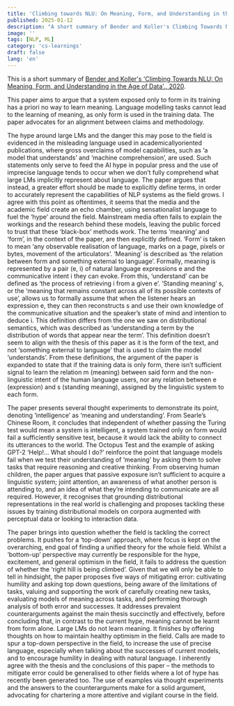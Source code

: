 ```yaml
---
title: 'Climbing towards NLU: On Meaning, Form, and Understanding in the Age of Data'
published: 2025-01-12
description: "A short summary of Bender and Koller's Climbing Towards NLU: On Meaning, Form, and Understanding in the Age of Data., 2020."
image: ''
tags: [NLP, ML]
category: 'cs-learnings'
draft: false 
lang: 'en'
---
```

This is a short summary of [Bender and Koller's 'Climbing Towards NLU: On Meaning, Form, and
Understanding in the Age of Data'., 2020](https://www.aclweb.org/anthology/2020.acl-main.463/).

This paper aims to argue that a system exposed only to form in its training has a priori no way to learn meaning. Language modelling
tasks cannot lead to the learning of meaning, as only form is used in the training data. The paper advocates for an alignment
between claims and methodology.

The hype around large LMs and the danger this may pose to the field is evidenced in the misleading language used in academicallyoriented publications, where gross overclaims of model capabilities, such as ‘a model that understands’ and ‘machine
comprehension’, are used. Such statements only serve to feed the AI hype in popular press and the use of imprecise language tends
to occur when we don’t fully comprehend what large LMs implicitly represent about language. The paper argues that instead, a
greater effort should be made to explicitly define terms, in order to accurately represent the capabilities of NLP systems as the field
grows. I agree with this point as oftentimes, it seems that the media and the academic field create an echo chamber, using
sensationalist language to fuel the ‘hype’ around the field. Mainstream media often fails to explain the workings and the research
behind these models, leaving the public forced to trust that these ‘black-box’ methods work.
The terms ‘meaning’ and ‘form’, in the context of the paper, are then explicitly defined. ‘Form’ is taken to mean ‘any observable
realisation of language, marks on a page, pixels or bytes, movement of the articulators’. ‘Meaning’ is described as ‘the relation
between form and something external to language’. Formally, meaning is represented by a pair (e, i) of natural language expressions
e and the communicative intent i they can evoke. From this, ‘understand’ can be defined as ‘the process of retrieving i from a given
e’. ‘Standing meaning’ s, or the ‘meaning that remains constant across all of its possible contexts of use’, allows us to formally
assume that when the listener hears an expression e, they can then reconstructs s and use their own knowledge of the
communicative situation and the speaker’s state of mind and intention to deduce i. This definition differs from the one we saw on
distributional semantics, which was described as ‘understanding a term by the distribution of words that appear near the term’. This
definition doesn’t seem to align with the thesis of this paper as it is the form of the text, and not ‘something external to language’
that is used to claim the model ‘understands’. From these definitions, the argument of the paper is expanded to state that if the
training data is only form, there isn’t sufficient signal to learn the relation m (meaning) between said form and the non-linguistic
intent of the human language users, nor any relation between e (expression) and s (standing meaning), assigned by the linguistic
system to each form.

The paper presents several thought experiments to demonstrate its point, denoting ‘intelligence’ as ‘meaning and understanding’.
From Searle’s Chinese Room, it concludes that independent of whether passing the Turing test would mean a system is intelligent, a
system trained only on form would fail a sufficiently sensitive test, because it would lack the ability to connect its utterances to the
world. The Octopus Test and the example of asking GPT-2 ‘Help!... What should I do?’ reinforce the point that language models fail
when we test their understanding of ‘meaning’ by asking them to solve tasks that require reasoning and creative thinking.
From observing human children, the paper argues that passive exposure isn’t sufficient to acquire a linguistic system; joint attention,
an awareness of what another person is attending to, and an idea of what they’re intending to communicate are all required.
However, it recognises that grounding distributional representations in the real world is challenging and proposes tackling these
issues by training distributional models on corpora augmented with perceptual data or looking to interaction data.

The paper brings into question whether the field is tackling the correct problems. It pushes for a ‘top-down’ approach, where focus
is kept on the overarching, end goal of finding a unified theory for the whole field. Whilst a ‘bottom-up’ perspective may currently
be responsible for the hype, excitement, and general optimism in the field, it fails to address the question of whether the ‘right hill is
being climbed’. Given that we will only be able to tell in hindsight, the paper proposes five ways of mitigating error: cultivating
humility and asking top down questions, being aware of the limitations of tasks, valuing and supporting the work of carefully
creating new tasks, evaluating models of meaning across tasks, and performing thorough analysis of both error and successes. It
addresses prevalent counterarguments against the main thesis succinctly and effectively, before concluding that, in contrast to the
current hype, meaning cannot be learnt from form alone. Large LMs do not learn meaning. It finishes by offering thoughts on how to
maintain healthy optimism in the field. Calls are made to spur a top-down perspective in the field, to increase the use of precise
language, especially when talking about the successes of current models, and to encourage humility in dealing with natural
language. I inherently agree with the thesis and the conclusions of this paper – the methods to mitigate error could be generalised
to other fields where a lot of hype has recently been generated too. The use of examples via thought experiments and the answers
to the counterarguments make for a solid argument, advocating for chartering a more attentive and vigilant course in the field.